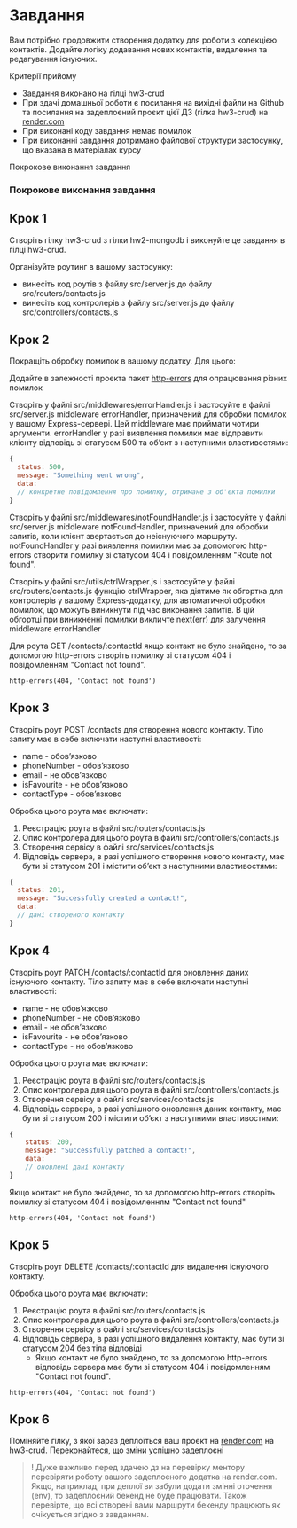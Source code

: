 # Завдання

Вам потрібно продовжити створення додатку для роботи з колекцією контактів. Додайте логіку додавання нових контактів, видалення та редагування існуючих.

Критерії прийому

- Завдання виконано на гілці hw3-crud
- При здачі домашньої роботи є посилання на вихідні файли на Github та посилання на задеплоєний проєкт цієї ДЗ (гілка hw3-crud) на [render.com](https://render.com/)
- При виконані коду завдання немає помилок
- При виконанні завдання дотримано файлової структури застосунку, що вказана в матеріалах курсу

Покрокове виконання завдання

### Покрокове виконання завдання

## Крок 1

Створіть гілку hw3-crud з гілки hw2-mongodb і виконуйте це завдання в гілці hw3-crud.

Організуйте роутинг в вашому застосунку:

- винесіть код роутів з файлу src/server.js до файлу src/routers/contacts.js
- винесіть код контролерів з файлу src/server.js до файлу src/controllers/contacts.js

## Крок 2

Покращіть обробку помилок в вашому додатку. Для цього:

Додайте в залежності проєкта пакет [http-errors](https://www.npmjs.com/package/http-errors) для опрацювання різних помилок

Створіть у файлі src/middlewares/errorHandler.js і застосуйте в файлі src/server.js middleware errorHandler, призначений для обробки помилок у вашому Express-сервері. Цей middleware має приймати чотири aргументи. errorHandler у разі виявлення помилки має відправити клієнту відповідь зі статусом 500 та об’єкт з наступними властивостями:

```javascript
{
  status: 500,
  message: "Something went wrong",
  data:
  // конкретне повідомлення про помилку, отримане з об'єкта помилки
}
```

Створіть у файлі src/middlewares/notFoundHandler.js і застосуйте у файлі src/server.js middleware notFoundHandler, призначений для обробки запитів, коли клієнт звертається до неіснуючого маршруту. notFoundHandler у разі виявлення помилки має за допомогою http-errors створити помилку зі статусом 404 і повідомленням "Route not found".

Створіть у файлі src/utils/ctrlWrapper.js і застосуйте у файлі src/routers/contacts.js функцію ctrlWrapper, яка діятиме як обгортка для контролерів у вашому Express-додатку, для автоматичної обробки помилок, що можуть виникнути під час виконання запитів. В цій обгортці при виникненні помилки викличте next(err) для залучення middleware errorHandler

Для роута GET /contacts/:contactId якщо контакт не було знайдено, то за допомогою http-errors створіть помилку зі статусом 404 і повідомленням "Contact not found".

```
http-errors(404, 'Contact not found')
```

## Крок 3

Створіть роут POST /contacts для створення нового контакту. Тіло запиту має в себе включати наступні властивості:

- name - обов’язково
- phoneNumber - обов’язково
- email - не обовʼязково
- isFavourite - не обовʼязково
- contactType - обовʼязково

Обробка цього роута має включати:

1. Реєстрацію роута в файлі src/routers/contacts.js
2. Опис контролера для цього роута в файлі src/controllers/contacts.js
3. Створення сервісу в файлі src/services/contacts.js
4. Відповідь сервера, в разі успішного створення нового контакту, має бути зі статусом 201 і містити об’єкт з наступними властивостями:

```javascript
{
  status: 201,
  message: "Successfully created a contact!",
  data:
  // дані створеного контакту
}
```

## Крок 4

Створіть роут PATCH /contacts/:contactId для оновлення даних існуючого контакту. Тіло запиту має в себе включати наступні властивості:

- name - не обов’язково
- phoneNumber - не обов’язково
- email - не обовʼязково
- isFavourite - не обовʼязково
- contactType - не обовʼязково

Обробка цього роута має включати:

1. Реєстрацію роута в файлі src/routers/contacts.js
2. Опис контролера для цього роута в файлі src/controllers/contacts.js
3. Створення сервісу в файлі src/services/contacts.js
4. Відповідь сервера, в разі успішного оновлення даних контакту, має бути зі статусом 200 і містити об’єкт з наступними властивостями:

```javascript
{
	status: 200,
	message: "Successfully patched a contact!",
	data:
	// оновлені дані контакту
}
```

Якщо контакт не було знайдено, то за допомогою http-errors створіть помилку зі статусом 404 і повідомленням "Contact not found"

```
http-errors(404, 'Contact not found')
```

## Крок 5

Створіть роут DELETE /contacts/:contactId для видалення існуючого контакту.

Обробка цього роута має включати:

1. Реєстрацію роута в файлі src/routers/contacts.js
2. Опис контролера для цього роута в файлі src/controllers/contacts.js
3. Створення сервісу в файлі src/services/contacts.js
4. Відповідь сервера, в разі успішного видалення контакту, має бути зі статусом 204 без тіла відповіді
   - Якщо контакт не було знайдено, то за допомогою http-errors відповідь сервера має бути зі статусом 404 і повідомленням "Contact not found".

```
http-errors(404, 'Contact not found')
```

## Крок 6

Поміняйте гілку, з якої зараз деплоїться ваш проєкт на [render.com](https://render.com/) на hw3-crud. Переконайтеся, що зміни успішно задеплоєні

> ! Дуже важливо перед здачею дз на перевірку ментору перевіряти роботу вашого задеплоєного додатка на render.com. Якщо, наприклад, при деплої ви забули додати змінні оточення (env), то задеплоєний бекенд не буде працювати. Також перевірте, що всі створені вами маршрути бекенду працюють як очікується згідно з завданням.
